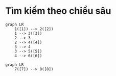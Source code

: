 # Tìm kiếm theo chiều sâu

``` mermaid
graph LR
    1([1]) --> 2([2])
    1 --> 3([3])
    2 --> 3
    2 --> 4([4])
    3 --> 4
    3 --> 5([5])
    4 --> 6([6])
```
    
``` mermaid
graph LR
    7([7]) --> 8([8])
```

